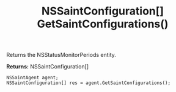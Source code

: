 ﻿---
uid: crmscript_ref_NSSaintAgent_GetSaintConfigurations
title: NSSaintConfiguration[] GetSaintConfigurations()
intellisense: NSSaintAgent.GetSaintConfigurations
keywords: NSSaintAgent, GetSaintConfigurations
so.topic: reference
---

Returns the NSStatusMonitorPeriods entity.


**Returns:** NSSaintConfiguration[]

```crmscript
NSSaintAgent agent;
NSSaintConfiguration[] res = agent.GetSaintConfigurations();
```

